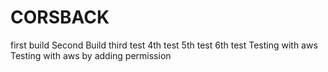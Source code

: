 # CORSBACK
first build
Second Build
third test
4th test
5th test
6th test
Testing with aws
Testing with aws by adding permission
